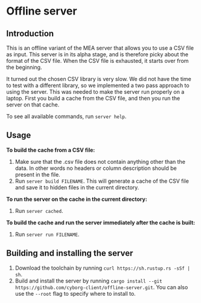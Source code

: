 # Offline server

## Introduction
This is an offline variant of the MEA server that allows you to use a CSV file as input. This server is in its alpha stage, and is therefore picky about the format of the CSV file. When the CSV file is exhausted, it starts over from the beginning.

It turned out the chosen CSV library is very slow. We did not have the time to test with a different library, so we implemented a two pass approach to using the server. This was needed to make the server run properly on a laptop. First you build a cache from the CSV file, and then you run the server on that cache.

To see all available commands, run `server help`. 

## Usage
**To build the cache from a CSV file:**
1. Make sure that the .csv file does not contain anything other than the data. In other words no headers or column description should be present in the file.
2. Run `server build FILENAME`. This will generate a cache of the CSV file and save it to hidden files in the current directory.

**To run the server on the cache in the current directory:**
1. Run `server cached`.

**To build the cache and run the server immediately after the cache is built:**
1. Run `server run FILENAME`.

## Building and installing the server
1. Download the toolchain by running `curl https://sh.rustup.rs -sSf | sh`.
2. Build and install the server by running `cargo install --git https://github.com/cyborg-client/offline-server.git`. You can also use the `--root` flag to specify where to install to.